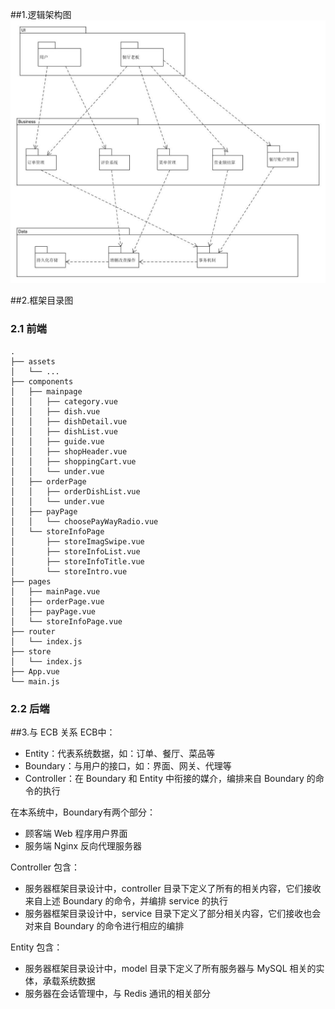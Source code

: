 ##1.逻辑架构图
![逻辑视图](img/software_architecture_diagram/logical_view.jpg)

##2.框架目录图
### 2.1 前端
```
.
├── assets
│   └── ...
├── components
│   ├── mainpage
│   │   ├── category.vue
│   │   ├── dish.vue
│   │   ├── dishDetail.vue
│   │   ├── dishList.vue
│   │   ├── guide.vue
│   │   ├── shopHeader.vue
│   │   ├── shoppingCart.vue
│   │   └── under.vue
│   ├── orderPage
│   │   ├── orderDishList.vue
│   │   └── under.vue
│   ├── payPage
│   │   └── choosePayWayRadio.vue
│   └── storeInfoPage
│       ├── storeImagSwipe.vue
│       ├── storeInfoList.vue
│       ├── storeInfoTitle.vue
│       └── storeIntro.vue            
├── pages
│   ├── mainPage.vue
│   ├── orderPage.vue
│   ├── payPage.vue
│   └── storeInfoPage.vue    
├── router
│   └── index.js
├── store
│   └── index.js
├── App.vue
└── main.js
```
### 2.2 后端

##3.与 ECB 关系
ECB中：
 
- Entity：代表系统数据，如：订单、餐厅、菜品等  
- Boundary：与用户的接口，如：界面、网关、代理等
- Controller：在 Boundary 和 Entity 中衔接的媒介，编排来自 Boundary 的命令的执行  


在本系统中，Boundary有两个部分：

- 顾客端 Web 程序用户界面
- 服务端 Nginx 反向代理服务器


Controller 包含：

- 服务器框架目录设计中，controller 目录下定义了所有的相关内容，它们接收来自上述 Boundary 的命令，并编排 service 的执行
- 服务器框架目录设计中，service 目录下定义了部分相关内容，它们接收也会对来自 Boundary 的命令进行相应的编排


Entity 包含：

- 服务器框架目录设计中，model 目录下定义了所有服务器与 MySQL 相关的实体，承载系统数据
- 服务器在会话管理中，与 Redis 通讯的相关部分